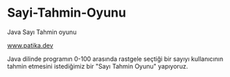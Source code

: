 # Sayi-Tahmin-Oyunu
Java Sayı Tahmin oyunu

www.patika.dev

Java dilinde programın 0-100 arasında rastgele seçtiği bir sayıyı kullanıcının tahmin etmesini istediğimiz bir "Sayı Tahmin Oyunu" yapıyoruz.
